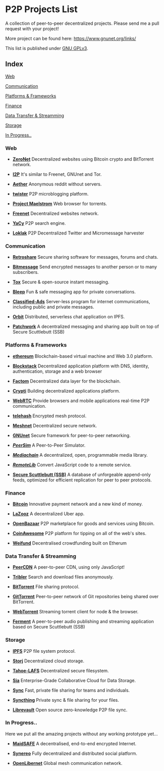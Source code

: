 # P2P Projects List

A collection of peer-to-peer decentralized projects.
Please send me a pull request with your project!

More project can be found here: https://www.gnunet.org/links/

This list is published under [GNU GPLv3](LICENSE).

## Index

[Web](#web)

[Communication](#communication)

[Platforms & Frameworks](#platforms--frameworks)

[Finance](#finance)

[Data Transfer & Streamming](#data-transfer--streamming)

[Storage](#storage)

[In Progress..](#in-progress)


### Web

* [**ZeroNet**](https://github.com/HelloZeroNet/ZeroNet)
Decentralized websites using Bitcoin crypto and BitTorrent network.

* [**I2P**](http://i2pproject.net)
It's similar to Freenet, GNUnet and Tor.

* [**Aether**](http://getaether.net/)
Anonymous reddit without servers.

* [**twister**](http://twister.net.co/)
P2P microblogging platform.

* [**Project Maelstrom**](http://project-maelstrom.bittorrent.com/)
Web browser for torrents.

* [**Freenet**](https://freenetproject.org/)
Decentralized websites network.

* [**YaCy**](http://yacy.net/en/index.html)
P2P search engine.

* [**Loklak**](http://loklak.org/)
P2P Decentralized Twitter and Micromessage harvester


### Communication

* [**Retroshare**](http://retroshare.sourceforge.net/)
Secure sharing software for messages, forums and chats.

* [**Bitmessage**](https://bitmessage.org/wiki/Main_Page)
Send encrypted messages to another person or to many subscribers.

* [**Tox**](https://tox.im/)
Secure & open-source instant messaging.

* [**Bleep**](http://www.bleep.pm/)
Fun & safe messaging app for private conversations.

* [**Classified-Ads**](https://github.com/operatornormal/classified-ads/)
Server-less program for internet communications, including public and private messages.

* [**Orbit**](https://github.com/haadcode/orbit)
Distributed, serverless chat application on IPFS.

* [**Patchwork**](https://github.com/ssbc/patchwork)
A decentralized messaging and sharing app built on top of Secure Scuttlebutt (SSB)


### Platforms & Frameworks

* [**ethereum**](https://www.ethereum.org/)
Blockchain-based virtual machine and Web 3.0 platform.

* [**Blockstack**](https://blockstack.org)
Decentralized application platform with DNS, identity, authentication, storage and a web browser

* [**Factom**](http://factom.org/)
Decentralized data layer for the blockchain.

* [**Crypti**](https://crypti.me/)
Building decentralized applications platform.

* [**WebRTC**](http://www.webrtc.org/)
Provide browsers and mobile applications real-time P2P communication.

* [**telehash**](http://telehash.org/)
Encrypted mesh protocol.

* [**Meshnet**](https://projectmeshnet.org/)
Decentralized secure network.

* [**GNUnet**](https://gnunet.org/)
Secure framework for peer-to-peer networking.

* [***PeerSim***](http://peersim.sourceforge.net/)
A Peer-to-Peer Simulator.

* [***Mediachain***](http://mediachain.io/)
A decentralized, open, programmable media library.

* [***RemoteLib***](https://github.com/remotelib/remote-lib)
Convert JavaScript code to a remote service.

* [**Secure Scuttlebutt (SSB)**](https://github.com/ssbc/secure-scuttlebutt)
A database of unforgeable append-only feeds, optimized for efficient replication for peer to peer protocols.


### Finance

* [**Bitcoin**](https://bitcoin.org/en/)
Innovative payment network and a new kind of money.

* [**LaZooz**](http://lazooz.org/)
A decentralized Uber app.

* [**OpenBazaar**](https://openbazaar.org/)
P2P marketplace for goods and services using Bitcoin.

* [**CoinAwesome**](http://coinawesome.com/)
P2P platform for tipping on all of the web's sites.

* [**Weifund**](http://weifund.io/)
Decentralised crowdfunding built on Etherum


### Data Transfer & Streamming

* [**PeerCDN**](http://peercdn.com)
A peer-to-peer CDN, using only JavaScript!

* [**Tribler**](https://www.tribler.org/howto.html)
Search and download files anonymously.

* [**BitTorrent**](http://www.bittorrent.com/)
File sharing protocol.

* [**GitTorrent**](https://github.com/cjb/GitTorrent)
Peer-to-peer network of Git repositories being shared over BitTorrent.

* [**WebTorrent**](https://github.com/feross/webtorrent)
Streaming torrent client for node & the browser.

* [**Ferment**](https://github.com/LolaShare/ferment)
A peer-to-peer audio publishing and streaming application based on Secure Scuttlebutt (SSB)


### Storage

* [**IPFS**](http://ipfs.io/)
P2P file system protocol.

* [**Storj**](http://storj.io/)
Decentralized cloud storage.

* [**Tahoe-LAFS**](https://tahoe-lafs.org/)
Decentralized secure filesystem.

* [**Sia**](http://sia.tech/)
Enterprise-Grade Collaborative Cloud for Data Storage.

* [**Sync**](https://www.getsync.com/)
Fast, private file sharing for teams and individuals.

* [**Syncthing**](https://syncthing.net/)
Private sync & file sharing for your files.

* [**Librevault**](https://librevault.com/)
Open source zero-knowledge P2P file sync.


### In Progress..

Here we put all the amazing projects without any working prototype yet...

* [**MaidSAFE**](http://maidsafe.net/)
A decentralised, end-to-end encrypted Internet.

* [**Synereo**](http://www.synereo.com/)
Fully decentralized and distributed social platform.

* [**OpenLibernet**](http://openlibernet.org/)
Global mesh communication network.
